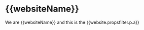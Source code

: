 
{{websiteName}}
===============

We are {{websiteName}} and this is the {{website.propsfilter.p.a}}

